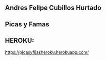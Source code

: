 ## Andres Felipe Cubillos Hurtado
## Picas y Famas

## HEROKU:
https://picasyfijasheroku.herokuapp.com/